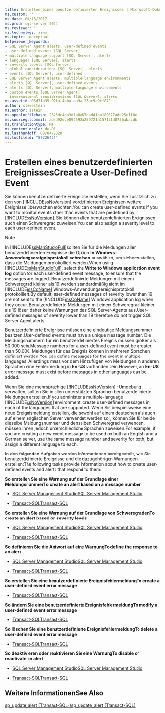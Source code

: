 ```yaml
---
title: Erstellen eines benutzerdefinierten Ereignisses | Microsoft-Dokumentation
ms.custom: ''
ms.date: 06/13/2017
ms.prod: sql-server-2014
ms.reviewer: ''
ms.technology: ssms
ms.topic: conceptual
helpviewer_keywords:
- SQL Server Agent alerts, user-defined events
- user-defined events [SQL Server]
- multiple language support [SQL Server], alerts
- languages [SQL Server], alerts
- severity levels [SQL Server]
- global considerations [SQL Server], alerts
- events [SQL Server], user-defined
- SQL Server Agent alerts, multiple-language environments
- alerts [SQL Server], user-defined events
- alerts [SQL Server], multiple-language environments
- custom events [SQL Server Agent]
- international considerations [SQL Server], alerts
ms.assetid: 03d71a35-97fa-4bba-aa9a-23ac9c9cf879
author: stevestein
ms.author: sstein
ms.openlocfilehash: 2323dc4da3d1a8a67dad41ea189877ade25eff0e
ms.sourcegitcommit: ad4d92dce894592a259721a1571b1d8736abacdb
ms.translationtype: MT
ms.contentlocale: de-DE
ms.lasthandoff: 08/04/2020
ms.locfileid: "87726425"
---
```

# <a name="create-a-user-defined-event"></a><span data-ttu-id="7b0ea-102">Erstellen eines benutzerdefinierten Ereignisses</span><span class="sxs-lookup"><span data-stu-id="7b0ea-102">Create a User-Defined Event</span></span>
  <span data-ttu-id="7b0ea-103">Sie können benutzerdefinierte Ereignisse erstellen, wenn Sie zusätzlich zu den von [!INCLUDE[ssNoVersion](../../includes/ssnoversion-md.md)] vordefinierten Ereignissen weitere Ereignisse überwachen möchten.</span><span class="sxs-lookup"><span data-stu-id="7b0ea-103">You can create user-defined events if you want to monitor events other than events that are predefined by [!INCLUDE[ssNoVersion](../../includes/ssnoversion-md.md)].</span></span> <span data-ttu-id="7b0ea-104">Sie können allen benutzerdefinierten Ereignissen auch einen Schweregrad zuweisen.</span><span class="sxs-lookup"><span data-stu-id="7b0ea-104">You can also assign a severity level to each user-defined event.</span></span>  
  
> [!NOTE]  
>  <span data-ttu-id="7b0ea-105">In [!INCLUDE[ssManStudioFull](../../includes/ssmanstudiofull-md.md)]sollten Sie für die Meldungen aller benutzerdefinierten Ereignisse die Option **In Windows-Anwendungsereignisprotokoll schreiben** auswählen, um sicherzustellen, dass die Meldungen protokolliert werden.</span><span class="sxs-lookup"><span data-stu-id="7b0ea-105">When using [!INCLUDE[ssManStudioFull](../../includes/ssmanstudiofull-md.md)], select the **Write to Windows application event log** option for each user-defined event message, to ensure that the messages are logged.</span></span> <span data-ttu-id="7b0ea-106">Benutzerdefinierte Meldungen mit einem Schweregrad kleiner als 19 werden standardmäßig nicht im [!INCLUDE[msCoName](../../includes/msconame-md.md)] Windows-Anwendungsereignisprotokoll protokolliert.</span><span class="sxs-lookup"><span data-stu-id="7b0ea-106">By default, user-defined messages of severity lower than 19 are not sent to the [!INCLUDE[msCoName](../../includes/msconame-md.md)] Windows application log when they occur.</span></span> <span data-ttu-id="7b0ea-107">Benutzerdefinierte Meldungen mit einem Schweregrad kleiner als 19 lösen daher keine Warnungen des SQL Server-Agents aus.</span><span class="sxs-lookup"><span data-stu-id="7b0ea-107">User-defined messages of severity lower than 19 therefore do not trigger SQL Server Agent alerts.</span></span>  
  
 <span data-ttu-id="7b0ea-108">Benutzerdefinierte Ereignisse müssen eine eindeutige Meldungsnummer besitzen.</span><span class="sxs-lookup"><span data-stu-id="7b0ea-108">User-defined events must have a unique message number.</span></span> <span data-ttu-id="7b0ea-109">Die Meldungsnummern für ein benutzerdefiniertes Ereignis müssen größer als 50.000 sein.</span><span class="sxs-lookup"><span data-stu-id="7b0ea-109">Message numbers for a user-defined event must be greater than 50,000.</span></span> <span data-ttu-id="7b0ea-110">Meldungen für das Ereignis können in mehreren Sprachen definiert werden.</span><span class="sxs-lookup"><span data-stu-id="7b0ea-110">You can define messages for the event in multiple languages.</span></span> <span data-ttu-id="7b0ea-111">Allerdings muss vor dem Hinzufügen von Meldungen in anderen Sprachen eine Fehlermeldung in **En-US** vorhanden sein.</span><span class="sxs-lookup"><span data-stu-id="7b0ea-111">However, an **En-US** error message must exist before messages in other languages can be added.</span></span>  
  
 <span data-ttu-id="7b0ea-112">Wenn Sie eine mehrsprachige [!INCLUDE[ssNoVersion](../../includes/ssnoversion-md.md)] -Umgebung verwalten, sollten Sie in allen unterstützten Sprachen benutzerdefinierte Meldungen erstellen.</span><span class="sxs-lookup"><span data-stu-id="7b0ea-112">If you administer a multiple-language [!INCLUDE[ssNoVersion](../../includes/ssnoversion-md.md)] environment, create user-defined messages in each of the languages that are supported.</span></span> <span data-ttu-id="7b0ea-113">Wenn Sie beispielsweise eine neue Ereignismeldung erstellen, die sowohl auf einem deutschen als auch auf einem englischen Server verwendet werden soll, können Sie für beide dieselbe Meldungsnummer und denselben Schweregrad verwenden, müssen ihnen jedoch unterschiedliche Sprachen zuweisen.</span><span class="sxs-lookup"><span data-stu-id="7b0ea-113">For example, if you are creating a new event message to be used on both an English and a German server, use the same message number and severity for both, but assign a different language to each.</span></span>  
  
 <span data-ttu-id="7b0ea-114">In den folgenden Aufgaben werden Informationen bereitgestellt, wie Sie benutzerdefinierte Ereignisse und die dazugehörigen Warnungen erstellen:</span><span class="sxs-lookup"><span data-stu-id="7b0ea-114">The following tasks provide information about how to create user-defined events and alerts that respond to them:</span></span>  
  
 <span data-ttu-id="7b0ea-115">**So erstellen Sie eine Warnung auf der Grundlage einer Meldungsnummer**</span><span class="sxs-lookup"><span data-stu-id="7b0ea-115">**To create an alert based on a message number**</span></span>  
  
-   [<span data-ttu-id="7b0ea-116">SQL Server Management Studio</span><span class="sxs-lookup"><span data-stu-id="7b0ea-116">SQL Server Management Studio</span></span>](create-an-alert-using-an-error-number.md)  
  
-   [<span data-ttu-id="7b0ea-117">Transact-SQL</span><span class="sxs-lookup"><span data-stu-id="7b0ea-117">Transact-SQL</span></span>](/sql/relational-databases/system-stored-procedures/sp-add-alert-transact-sql)  
  
 <span data-ttu-id="7b0ea-118">**So erstellen Sie eine Warnung auf der Grundlage von Schweregraden**</span><span class="sxs-lookup"><span data-stu-id="7b0ea-118">**To create an alert based on severity levels**</span></span>  
  
-   [<span data-ttu-id="7b0ea-119">SQL Server Management Studio</span><span class="sxs-lookup"><span data-stu-id="7b0ea-119">SQL Server Management Studio</span></span>](create-an-alert-using-severity-level.md)  
  
-   [<span data-ttu-id="7b0ea-120">Transact-SQL</span><span class="sxs-lookup"><span data-stu-id="7b0ea-120">Transact-SQL</span></span>](/sql/relational-databases/system-stored-procedures/sp-add-alert-transact-sql)  
  
 <span data-ttu-id="7b0ea-121">**So definieren Sie die Antwort auf eine Warnung**</span><span class="sxs-lookup"><span data-stu-id="7b0ea-121">**To define the response to an alert**</span></span>  
  
-   [<span data-ttu-id="7b0ea-122">SQL Server Management Studio</span><span class="sxs-lookup"><span data-stu-id="7b0ea-122">SQL Server Management Studio</span></span>](../sql-server-management-studio-ssms.md)  
  
-   [<span data-ttu-id="7b0ea-123">Transact-SQL</span><span class="sxs-lookup"><span data-stu-id="7b0ea-123">Transact-SQL</span></span>](/sql/relational-databases/system-stored-procedures/sp-add-notification-transact-sql)  
  
 <span data-ttu-id="7b0ea-124">**So erstellen Sie eine benutzerdefinierte Ereignisfehlermeldung**</span><span class="sxs-lookup"><span data-stu-id="7b0ea-124">**To create a user-defined event error message**</span></span>  
  
-   [<span data-ttu-id="7b0ea-125">Transact-SQL</span><span class="sxs-lookup"><span data-stu-id="7b0ea-125">Transact-SQL</span></span>](/sql/relational-databases/system-stored-procedures/sp-addmessage-transact-sql)  
  
 <span data-ttu-id="7b0ea-126">**So ändern Sie eine benutzerdefinierte Ereignisfehlermeldung**</span><span class="sxs-lookup"><span data-stu-id="7b0ea-126">**To modify a user-defined event error message**</span></span>  
  
-   [<span data-ttu-id="7b0ea-127">Transact-SQL</span><span class="sxs-lookup"><span data-stu-id="7b0ea-127">Transact-SQL</span></span>](/sql/relational-databases/system-stored-procedures/sp-altermessage-transact-sql)  
  
 <span data-ttu-id="7b0ea-128">**So löschen Sie eine benutzerdefinierte Ereignisfehlermeldung**</span><span class="sxs-lookup"><span data-stu-id="7b0ea-128">**To delete a user-defined event error message**</span></span>  
  
-   [<span data-ttu-id="7b0ea-129">Transact-SQL</span><span class="sxs-lookup"><span data-stu-id="7b0ea-129">Transact-SQL</span></span>](/sql/relational-databases/system-stored-procedures/sp-dropmessage-transact-sql)  
  
 <span data-ttu-id="7b0ea-130">**So deaktivieren oder reaktivieren Sie eine Warnung**</span><span class="sxs-lookup"><span data-stu-id="7b0ea-130">**To disable or reactivate an alert**</span></span>  
  
-   [<span data-ttu-id="7b0ea-131">SQL Server Management Studio</span><span class="sxs-lookup"><span data-stu-id="7b0ea-131">SQL Server Management Studio</span></span>](disable-or-reactivate-an-alert.md)  
  
-   [<span data-ttu-id="7b0ea-132">Transact-SQL</span><span class="sxs-lookup"><span data-stu-id="7b0ea-132">Transact-SQL</span></span>](/sql/relational-databases/system-stored-procedures/sp-update-alert-transact-sql)  
  
## <a name="see-also"></a><span data-ttu-id="7b0ea-133">Weitere Informationen</span><span class="sxs-lookup"><span data-stu-id="7b0ea-133">See Also</span></span>  
 [<span data-ttu-id="7b0ea-134">sp_update_alert &#40;Transact-SQL-&#41;</span><span class="sxs-lookup"><span data-stu-id="7b0ea-134">sp_update_alert &#40;Transact-SQL&#41;</span></span>](/sql/relational-databases/system-stored-procedures/sp-update-alert-transact-sql)  
  
  
